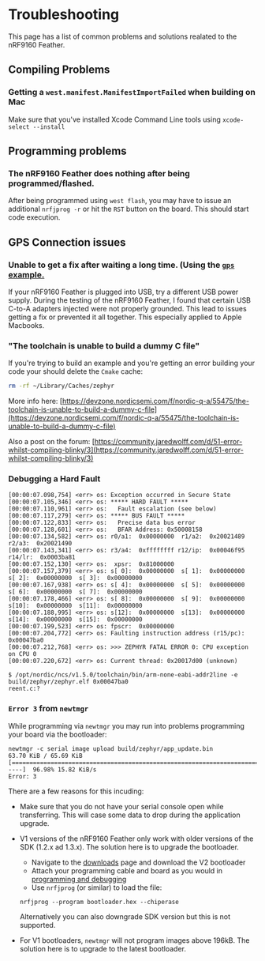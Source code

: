 # Troubleshooting

This page has a list of common problems and solutions realated to the nRF9160 Feather.

## Compiling Problems

### Getting a `west.manifest.ManifestImportFailed` when building on Mac

Make sure that you've installed Xcode Command Line tools using `xcode-select --install`

## Programming problems

### The nRF9160 Feather does nothing after being programmed/flashed.

After being programmed using `west flash`, you may have to issue an additional `nrfjprog -r` or hit the `RST` button on the board. This should start code execution.

## GPS Connection issues

### Unable to get a fix after waiting a long time. (Using the [`gps` example.](nrf9160-example-code.md)

If your nRF9160 Feather is plugged into USB, try a different USB power supply. During the testing of the nRF9160 Feather, I found that certain USB C-to-A adapters injected were not properly grounded. This lead to issues getting a fix or prevented it all together. This especially applied to Apple Macbooks.

### "The toolchain is unable to build a dummy C file"

If you're trying to build an example and you're getting an error building your code your should delete the `Cmake` cache:

```bash
rm -rf ~/Library/Caches/zephyr
```

More info here: [https://devzone.nordicsemi.com/f/nordic-q-a/55475/the-toolchain-is-unable-to-build-a-dummy-c-file](https://devzone.nordicsemi.com/f/nordic-q-a/55475/the-toolchain-is-unable-to-build-a-dummy-c-file)

Also a post on the forum: [https://community.jaredwolff.com/d/51-error-whilst-compiling-blinky/3](https://community.jaredwolff.com/d/51-error-whilst-compiling-blinky/3)


### Debugging a Hard Fault

```
[00:00:07.098,754] <err> os: Exception occurred in Secure State
[00:00:07.105,346] <err> os: ***** HARD FAULT *****
[00:00:07.110,961] <err> os:   Fault escalation (see below)
[00:00:07.117,279] <err> os: ***** BUS FAULT *****
[00:00:07.122,833] <err> os:   Precise data bus error
[00:00:07.128,601] <err> os:   BFAR Address: 0x50008158
[00:00:07.134,582] <err> os: r0/a1:  0x00000000  r1/a2:  0x20021489  r2/a3:  0x20021490
[00:00:07.143,341] <err> os: r3/a4:  0xffffffff r12/ip:  0x00046f95 r14/lr:  0x0003ba81
[00:00:07.152,130] <err> os:  xpsr:  0x81000000
[00:00:07.157,379] <err> os: s[ 0]:  0x00000000  s[ 1]:  0x00000000  s[ 2]:  0x00000000  s[ 3]:  0x00000000
[00:00:07.167,938] <err> os: s[ 4]:  0x00000000  s[ 5]:  0x00000000  s[ 6]:  0x00000000  s[ 7]:  0x00000000
[00:00:07.178,466] <err> os: s[ 8]:  0x00000000  s[ 9]:  0x00000000  s[10]:  0x00000000  s[11]:  0x00000000
[00:00:07.188,995] <err> os: s[12]:  0x00000000  s[13]:  0x00000000  s[14]:  0x00000000  s[15]:  0x00000000
[00:00:07.199,523] <err> os: fpscr:  0x00000000
[00:00:07.204,772] <err> os: Faulting instruction address (r15/pc): 0x00047ba0
[00:00:07.212,768] <err> os: >>> ZEPHYR FATAL ERROR 0: CPU exception on CPU 0
[00:00:07.220,672] <err> os: Current thread: 0x20017d00 (unknown)
```

```
$ /opt/nordic/ncs/v1.5.0/toolchain/bin/arm-none-eabi-addr2line -e build/zephyr/zephyr.elf 0x00047ba0
reent.c:?
```


### `Error 3` from `newtmgr`

While programming via `newtmgr` you may run into problems programming your board via the bootloader:

```
newtmgr -c serial image upload build/zephyr/app_update.bin
63.70 KiB / 65.69 KiB [===================================================================================================================================================================================>-----]  96.98% 15.82 KiB/s
Error: 3
```

There are a few reasons for this incuding:

* Make sure that you do not have your serial console open while transferring. This will case some data to drop during the application upgrade.
* V1 versions of the nRF9160 Feather only work with older versions of the SDK (1.2.x ad 1.3.x). The solution here is to upgrade the bootloader.
    * Navigate to the [downloads](nrf9160-downloads.md) page and download the V2 bootloader
    * Attach your programming cable and board as you would in [programming and debugging](nrf9160-programming-and-debugging.md)
    * Use `nrfjprog` (or similar) to load the file:
    
    ```
    nrfjprog --program bootloader.hex --chiperase
    ```
  Alternatively you can also downgrade SDK version but this is not supported.
* For V1 bootloaders, `newtmgr` will not program images above 196kB. The solution here is to upgrade to the latest bootloader.